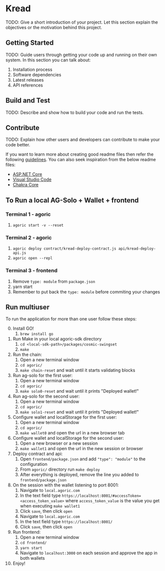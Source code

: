 # Kread

TODO: Give a short introduction of your project. Let this section explain the objectives or the motivation behind this project.

## Getting Started

TODO: Guide users through getting your code up and running on their own system. In this section you can talk about:

1. Installation process
2. Software dependencies
3. Latest releases
4. API references

## Build and Test

TODO: Describe and show how to build your code and run the tests.

## Contribute

TODO: Explain how other users and developers can contribute to make your code better.

If you want to learn more about creating good readme files then refer the following [guidelines](https://docs.microsoft.com/en-us/azure/devops/repos/git/create-a-readme?view=azure-devops). You can also seek inspiration from the below readme files:

- [ASP.NET Core](https://github.com/aspnet/Home)
- [Visual Studio Code](https://github.com/Microsoft/vscode)
- [Chakra Core](https://github.com/Microsoft/ChakraCore)

## To Run a local AG-Solo + Wallet + frontend

### Terminal 1 - agoric

1. `agoric start -v --reset`

### Terminal 2 - agoric

1. `agoric deploy contract/kread-deploy-contract.js api/kread-deploy-api.js`
2. `agoric open --repl`

### Terminal 3 - frontend

1. Remove `type: module` from `package.json`
2. yarn start
3. Remember to put back the `type: module` before commiting your changes

## Run multiuser

To run the application for more than one user follow these steps:

0. Install GO!
   1. `brew install go`
1. Run Make in your local agoric-sdk directory
   1. `cd <local-sdk-path>/packages/cosmic-swingset`
   2. `make`
2. Run the chain:
   1. Open a new terminal window
   2. `cd agoric/`
   3. `make chain-reset` and wait until it starts validating blocks
3. Run ag-solo for the first user:
   1. Open a new terminal window
   2. `cd agoric/`
   3. `make solo0-reset` and wait until it prints "Deployed wallet!"
4. Run ag-solo for the second user:
   1. Open a new terminal window
   2. `cd agoric/`
   3. `make solo1-reset` and wait until it prints "Deployed wallet!"
5. Configure wallet and localStorage for the first user:
   1. Open a new terminal window
   2. `cd agoric/`
   3. `make wallet0` and open the url in a new browser tab
6. Configure wallet and localStorage for the second user:
   1. Open a new browser or a new session
   2. `make wallet1` and open the url in the new session or browser
7. Deploy contract and api:
   1. Open `frontend/package.json` and add `"type": "module"` to the configuration
   2. From `agoric/` directory run `make deploy`
   3. After everything is deployed, remove the line you added to `frontend/package.json`
8. On the session with the wallet listening to port 8001:
   1. Navigate to `local.agoric.com`
   2. In the text field type `https://localhost:8001/#accessToken=<access_token_value>` where `access_token_value` is the value you get when executing `make wallet1`
   3. Click `save`, then click `open`
   4. Navigate to `local.agoric.com`
   5. In the text field type `https://localhost:8001/`
   6. Click `save`, then click `open`
9. Run frontend:
   1. Open a new terminal window
   2. `cd frontend/`
   3. `yarn start`
   4. Navigate to `localhost:3000` on each session and approve the app in both wallets
10. Enjoy!
